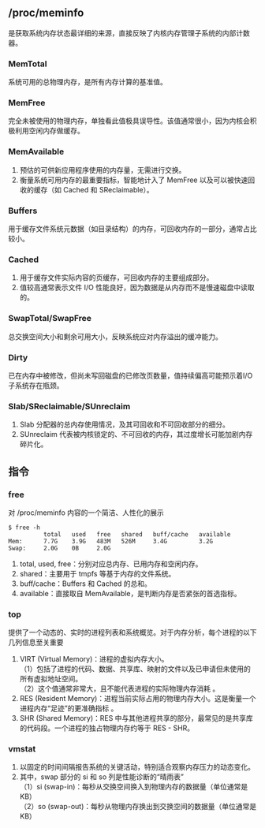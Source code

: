 ## /proc/meminfo
是获取系统内存状态最详细的来源，直接反映了内核内存管理子系统的内部计数器。
### MemTotal	
系统可用的总物理内存，是所有内存计算的基准值。
### MemFree	
完全未被使用的物理内存，单独看此值极具误导性。该值通常很小，因为内核会积极利用空闲内存做缓存。
### MemAvailable	
1. 预估的可供新应用程序使用的内存量，无需进行交换。
2. 衡量系统可用内存的最重要指标，智能地计入了 MemFree 以及可以被快速回收的缓存（如 Cached 和 SReclaimable）。
### Buffers	
用于缓存文件系统元数据（如目录结构）的内存，可回收内存的一部分，通常占比较小。
### Cached	
1. 用于缓存文件实际内容的页缓存，可回收内存的主要组成部分。
2. 值较高通常表示文件 I/O 性能良好，因为数据是从内存而不是慢速磁盘中读取的。
### SwapTotal/SwapFree	
总交换空间大小和剩余可用大小，反映系统应对内存溢出的缓冲能力。
### Dirty	
已在内存中被修改，但尚未写回磁盘的已修改页数量，值持续偏高可能预示着I/O子系统存在瓶颈。
### Slab/SReclaimable/SUnreclaim	
1. Slab 分配器的总内存使用情况，及其可回收和不可回收部分的细分。
2. SUnreclaim 代表被内核锁定的、不可回收的内存，其过度增长可能加剧内存碎片化。
## 指令
### free
对 /proc/meminfo 内容的一个简洁、人性化的展示 
```
$ free -h
          total   used   free   shared   buff/cache   available
Mem:      7.7G    3.9G   483M   526M     3.4G         3.2G
Swap:     2.0G    0B     2.0G
```
1. total, used, free：分别对应总内存、已用内存和空闲内存。
2. shared：主要用于 tmpfs 等基于内存的文件系统。   
3. buff/cache：Buffers 和 Cached 的总和。   
4. available：直接取自 MemAvailable，是判断内存是否紧张的首选指标。
### top
提供了一个动态的、实时的进程列表和系统概览。对于内存分析，每个进程的以下几列信息至关重要 
1. VIRT (Virtual Memory)：进程的虚拟内存大小。\
（1）包括了进程的代码、数据、共享库、映射的文件以及已申请但未使用的所有虚拟地址空间。\
（2）这个值通常非常大，且不能代表进程的实际物理内存消耗 。   
2. RES (Resident Memory)：进程当前实际占用的物理内存大小。这是衡量一个进程内存“足迹”的更准确指标 。   
3. SHR (Shared Memory)：RES 中与其他进程共享的部分，最常见的是共享库的代码段。一个进程的独占物理内存约等于 RES - SHR。   
### vmstat
1. 以固定的时间间隔报告系统的关键活动，特别适合观察内存压力的动态变化。
2. 其中，swap 部分的 si 和 so 列是性能诊断的“晴雨表”\
（1）si (swap-in)：每秒从交换空间换入到物理内存的数据量（单位通常是KB）\
（2）so (swap-out)：每秒从物理内存换出到交换空间的数据量（单位通常是KB）